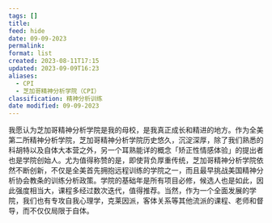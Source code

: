 ```yaml
---
tags: []
title: 
feed: hide
date: 09-09-2023
permalink: 
format: list
created: 2023-08-11T17:15
updated: 2023-09-09T16:23
aliases:
  - CPI
  - 芝加哥精神分析学院（CPI）
classification: 精神分析训练
date modified: 09-09-2023
---
```


我愿认为芝加哥精神分析学院是我的母校，是我真正成长和精进的地方。作为全美第二所精神分析学院，芝加哥精神分析学院历史悠久，沉淀深厚，除了我们熟悉的科胡特以及自体大本营之外，另一个耳熟能详的概念「矫正性情感体验」的提出者也是学院创始人。尤为值得称赞的是，即使背负厚重传统，芝加哥精神分析学院依然不断创新，不仅是全美首先拥抱远程训练的学院之一，而且最早挑战美国精神分析协会教条的训练分析政策。学院的基础年是所有项目必修，候选人也是如此，因此强度相当大，课程多经过数次迭代，值得推荐。当然，作为一个全面发展的学院，我们也有专攻自我心理学，克莱因派，客体关系等其他流派的课程、老师和督导，而不仅仅局限于自体。
